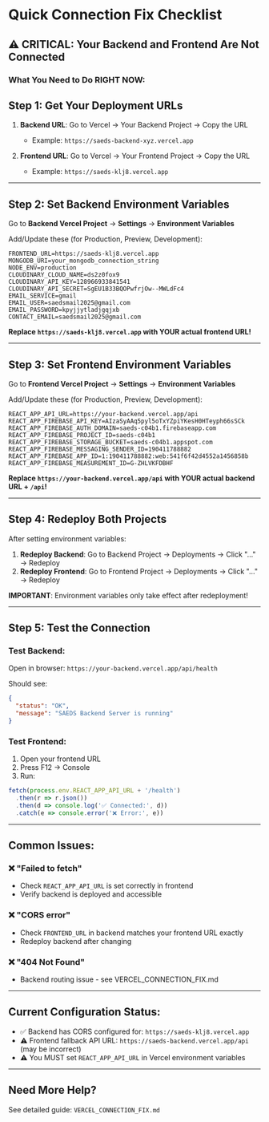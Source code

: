 # Quick Connection Fix Checklist

## ⚠️ CRITICAL: Your Backend and Frontend Are Not Connected

### What You Need to Do RIGHT NOW:

## Step 1: Get Your Deployment URLs

1. **Backend URL**: Go to Vercel → Your Backend Project → Copy the URL
   - Example: `https://saeds-backend-xyz.vercel.app`
   
2. **Frontend URL**: Go to Vercel → Your Frontend Project → Copy the URL
   - Example: `https://saeds-klj8.vercel.app`

---

## Step 2: Set Backend Environment Variables

Go to **Backend Vercel Project** → **Settings** → **Environment Variables**

Add/Update these (for Production, Preview, Development):

```
FRONTEND_URL=https://saeds-klj8.vercel.app
MONGODB_URI=your_mongodb_connection_string
NODE_ENV=production
CLOUDINARY_CLOUD_NAME=ds2z0fox9
CLOUDINARY_API_KEY=128966933841541
CLOUDINARY_API_SECRET=SgEU1B33BQOPwfrjOw--MWLdFc4
EMAIL_SERVICE=gmail
EMAIL_USER=saedsmail2025@gmail.com
EMAIL_PASSWORD=kpyjjytladjgqjxb
CONTACT_EMAIL=saedsmail2025@gmail.com
```

**Replace `https://saeds-klj8.vercel.app` with YOUR actual frontend URL!**

---

## Step 3: Set Frontend Environment Variables

Go to **Frontend Vercel Project** → **Settings** → **Environment Variables**

Add/Update these (for Production, Preview, Development):

```
REACT_APP_API_URL=https://your-backend.vercel.app/api
REACT_APP_FIREBASE_API_KEY=AIzaSyAAq5pyl5oTxYZpiYKesH0HTeyph66sSCk
REACT_APP_FIREBASE_AUTH_DOMAIN=saeds-c04b1.firebaseapp.com
REACT_APP_FIREBASE_PROJECT_ID=saeds-c04b1
REACT_APP_FIREBASE_STORAGE_BUCKET=saeds-c04b1.appspot.com
REACT_APP_FIREBASE_MESSAGING_SENDER_ID=190411788882
REACT_APP_FIREBASE_APP_ID=1:190411788882:web:541f6f42d4552a1456858b
REACT_APP_FIREBASE_MEASUREMENT_ID=G-ZHLVKFDBHF
```

**Replace `https://your-backend.vercel.app/api` with YOUR actual backend URL + `/api`!**

---

## Step 4: Redeploy Both Projects

After setting environment variables:

1. **Redeploy Backend**: Go to Backend Project → Deployments → Click "..." → Redeploy
2. **Redeploy Frontend**: Go to Frontend Project → Deployments → Click "..." → Redeploy

**IMPORTANT**: Environment variables only take effect after redeployment!

---

## Step 5: Test the Connection

### Test Backend:
Open in browser: `https://your-backend.vercel.app/api/health`

Should see:
```json
{
  "status": "OK",
  "message": "SAEDS Backend Server is running"
}
```

### Test Frontend:
1. Open your frontend URL
2. Press F12 → Console
3. Run:
```javascript
fetch(process.env.REACT_APP_API_URL + '/health')
  .then(r => r.json())
  .then(d => console.log('✅ Connected:', d))
  .catch(e => console.error('❌ Error:', e))
```

---

## Common Issues:

### ❌ "Failed to fetch"
- Check `REACT_APP_API_URL` is set correctly in frontend
- Verify backend is deployed and accessible

### ❌ "CORS error"
- Check `FRONTEND_URL` in backend matches your frontend URL exactly
- Redeploy backend after changing

### ❌ "404 Not Found"
- Backend routing issue - see VERCEL_CONNECTION_FIX.md

---

## Current Configuration Status:

- ✅ Backend has CORS configured for: `https://saeds-klj8.vercel.app`
- ⚠️ Frontend fallback API URL: `https://saeds-backend.vercel.app/api` (may be incorrect)
- ⚠️ You MUST set `REACT_APP_API_URL` in Vercel environment variables

---

## Need More Help?

See detailed guide: `VERCEL_CONNECTION_FIX.md`
